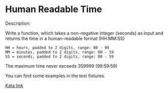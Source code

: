 # Human Readable Time

Description:

Write a function, which takes a non-negative integer (seconds) as input and returns the time in a human-readable format (HH:MM:SS)

    HH = hours, padded to 2 digits, range: 00 - 99
    MM = minutes, padded to 2 digits, range: 00 - 59
    SS = seconds, padded to 2 digits, range: 00 - 59

The maximum time never exceeds 359999 (99:59:59)

You can find some examples in the test fixtures.

[Kata link](https://www.codewars.com/kata/52685f7382004e774f0001f7)
